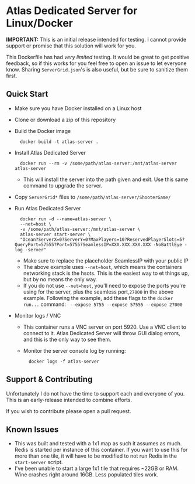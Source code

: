 # Atlas Dedicated Server for Linux/Docker

**IMPORTANT:** This is an initial release intended for testing. I cannot provide support or promise that this solution will work for you.

This Dockerfile has had *very limited* testing. It would be great to get positive feedback, so if this works for you feel free to open an issue to let everyone know. Sharing `ServerGrid.json`'s is also useful, but be sure to sanitize them first.

## Quick Start

* Make sure you have Docker installed on a Linux host
* Clone or download a zip of this repository
* Build the Docker image

        docker build -t atlas-server .

* Install Atlas Dedicated Server

        docker run --rm -v /some/path/atlas-server:/mnt/atlas-server atlas-server

    * This will install the server into the path given and exit. Use this same command to upgrade the server.

* Copy `ServerGrid*` files to `/some/path/atlas-server/ShooterGame/`

* Run Atlas Dedicated Server

        docker run -d --name=atlas-server \
        --net=host \
        -v /some/path/atlas-server:/mnt/atlas-server \
        atlas-server start-server \
        "Ocean?ServerX=0?ServerY=0?MaxPlayers=10?ReservedPlayerSlots=5?QueryPort=57555?Port=5755?SeamlessIP=XXX.XXX.XXX.XXX -NoBattlEye -log -server"

    * Make sure to replace the placeholder SeamlessIP with your public IP
    * The above example uses `--net=host`, which means the containers networking stack is the hsots. This is the easiest way to et things up, but by no means the only way.
    * If you do not use `--net=host`, you'll need to expose the ports you're using for the server, plus the seamless port,`27000` in the above example. Following the example, add these flags to the `docker run...` command: ` --expose 5755 --expose 57555 --expose 27000`

* Monitor logs / VNC

    * This container runs a VNC server on port 5920. Use a VNC client to connect to it. Atlas Dedicated Server will throw GUI dialog errors, and this is the only way to see them.
    * Monitor the server console log by running:

            docker logs -f atlas-server

## Support & Contributing

Unfortunately I do not have the time to support each and everyone of you. This is an early-release intended to combine efforts.

If you wish to contribute please open a pull request.

## Known Issues

* This was built and tested with a 1x1 map as such it assumes as much. Redis is started per instance of this container. If you want to use this for more than one tile, it will have to be modified to not run Redis in the `start-server` script.
* I've been unable to start a large 1x1 tile that requires ~22GB or RAM. Wine crashes right around 16GB. Less populated tiles work.
